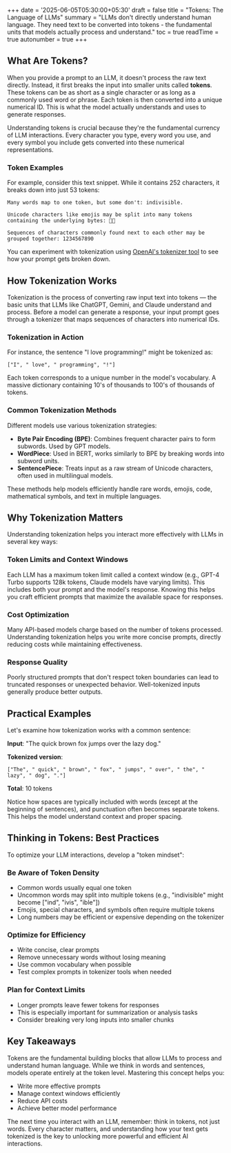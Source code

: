 +++
date = '2025-06-05T05:30:00+05:30'
draft = false
title = "Tokens: The Language of LLMs"
summary = "LLMs don't directly understand human language. They need text to be converted into tokens - the fundamental units that models actually process and understand."
toc = true
readTime = true
autonumber = true
+++

## What Are Tokens?

When you provide a prompt to an LLM, it doesn't process the raw text directly. Instead, it first breaks the input into smaller units called **tokens**. These tokens can be as short as a single character or as long as a commonly used word or phrase. Each token is then converted into a unique numerical ID. This is what the model actually understands and uses to generate responses.

Understanding tokens is crucial because they're the fundamental currency of LLM interactions. Every character you type, every word you use, and every symbol you include gets converted into these numerical representations.

### Token Examples

For example, consider this text snippet. While it contains 252 characters, it breaks down into just 53 tokens:

```
Many words map to one token, but some don't: indivisible.

Unicode characters like emojis may be split into many tokens containing the underlying bytes: 🤚🏾

Sequences of characters commonly found next to each other may be grouped together: 1234567890
```

You can experiment with tokenization using [OpenAI's tokenizer tool](https://platform.openai.com/tokenizer) to see how your prompt gets broken down.

## How Tokenization Works

Tokenization is the process of converting raw input text into tokens — the basic units that LLMs like ChatGPT, Gemini, and Claude understand and process. Before a model can generate a response, your input prompt goes through a tokenizer that maps sequences of characters into numerical IDs.

### Tokenization in Action

For instance, the sentence "I love programming!" might be tokenized as:

```
["I", " love", " programming", "!"]
```

Each token corresponds to a unique number in the model's vocabulary. A massive dictionary containing 10's of thousands to 100's of thousands of tokens.

### Common Tokenization Methods

Different models use various tokenization strategies:

- **Byte Pair Encoding (BPE)**: Combines frequent character pairs to form subwords. Used by GPT models.
- **WordPiece**: Used in BERT, works similarly to BPE by breaking words into subword units.
- **SentencePiece**: Treats input as a raw stream of Unicode characters, often used in multilingual models.

These methods help models efficiently handle rare words, emojis, code, mathematical symbols, and text in multiple languages.

## Why Tokenization Matters

Understanding tokenization helps you interact more effectively with LLMs in several key ways:

### Token Limits and Context Windows
Each LLM has a maximum token limit called a context window (e.g., GPT-4 Turbo supports 128k tokens, Claude models have varying limits). This includes both your prompt and the model's response. Knowing this helps you craft efficient prompts that maximize the available space for responses.

### Cost Optimization
Many API-based models charge based on the number of tokens processed. Understanding tokenization helps you write more concise prompts, directly reducing costs while maintaining effectiveness.

### Response Quality
Poorly structured prompts that don't respect token boundaries can lead to truncated responses or unexpected behavior. Well-tokenized inputs generally produce better outputs.

## Practical Examples

Let's examine how tokenization works with a common sentence:

**Input**: "The quick brown fox jumps over the lazy dog."

**Tokenized version**:
```
["The", " quick", " brown", " fox", " jumps", " over", " the", " lazy", " dog", "."]
```
**Total**: 10 tokens

Notice how spaces are typically included with words (except at the beginning of sentences), and punctuation often becomes separate tokens. This helps the model understand context and proper spacing.

## Thinking in Tokens: Best Practices

To optimize your LLM interactions, develop a "token mindset":

### Be Aware of Token Density
- Common words usually equal one token
- Uncommon words may split into multiple tokens (e.g., "indivisible" might become ["ind", "ivis", "ible"])
- Emojis, special characters, and symbols often require multiple tokens
- Long numbers may be efficient or expensive depending on the tokenizer

### Optimize for Efficiency
- Write concise, clear prompts
- Remove unnecessary words without losing meaning
- Use common vocabulary when possible
- Test complex prompts in tokenizer tools when needed

### Plan for Context Limits
- Longer prompts leave fewer tokens for responses
- This is especially important for summarization or analysis tasks
- Consider breaking very long inputs into smaller chunks

## Key Takeaways

Tokens are the fundamental building blocks that allow LLMs to process and understand human language. While we think in words and sentences, models operate entirely at the token level. Mastering this concept helps you:

- Write more effective prompts
- Manage context windows efficiently  
- Reduce API costs
- Achieve better model performance

The next time you interact with an LLM, remember: think in tokens, not just words. Every character matters, and understanding how your text gets tokenized is the key to unlocking more powerful and efficient AI interactions.